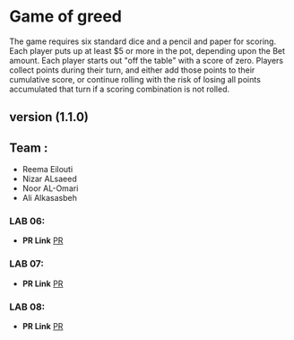 # Game of greed

The game requires six standard dice and a pencil and paper for scoring. Each player puts up at least $5 or more in the pot, depending upon the Bet amount. Each player starts out "off the table" with a score of zero. Players collect points during their turn, and either add those points to their cumulative score, or continue rolling with the risk of losing all points accumulated that turn if a scoring combination is not rolled.

## version (1.1.0)

## Team :

- Reema Eilouti
- Nizar ALsaeed
- Noor AL-Omari
- Ali Alkasasbeh


### LAB 06:
- **PR Link** [PR](https://github.com/reema-eilouti/game-of-greed/pull/3) 
### LAB 07:
- **PR Link** [PR](https://github.com/reema-eilouti/game-of-greed/pull/5) 
### LAB 08:
- **PR Link** [PR](https://github.com/reema-eilouti/game-of-greed/pull/7) 


